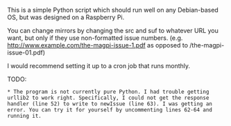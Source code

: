 This is a simple Python script which should run well on any Debian-based OS, but was designed on a Raspberry Pi.

You can change mirrors by changing the src and suf to whatever URL you want, but only if they use non-formatted issue numbers. (e.g. http://www.example.com/the-magpi-issue-1.pdf as opposed to /the-magpi-issue-01.pdf)

I would recommend setting it up to a cron job that runs monthly.

TODO:
    
    * The program is not currently pure Python. I had trouble getting urllib2 to work right. Specifically, I could not get the response handler (line 52) to write to newIssue (line 63). I was getting an error. You can try it for yourself by uncommenting lines 62-64 and running it.
